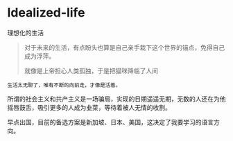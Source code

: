 # Idealized-life  #

理想化的生活  

> 对于未来的生活，有点盼头也算是自己亲手栽下这个世界的锚点，免得自己成为浮萍。  
>
> 就像是上帝担心人类孤独，于是把猫咪降临了人间

```
生活太无聊了，唯有不断的向前走，才像是活着。
```

所谓的社会主义和共产主义是一场骗局，实现的日期遥遥无期，无数的人还在为他摇唇鼓舌，吸引更多的人成为韭菜，等待着被人无情的收割。

早点出国，目前的备选方案是新加坡、日本、美国，这决定了我要学习的语言方向。